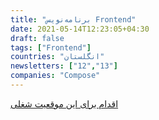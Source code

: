 ```yaml
---
title: "برنامه‌نویس Frontend"
date: 2021-05-14T12:23:05+04:30
draft: false
tags: ["Frontend"]
countries: "انگلستان"
newsletters: ["12","13"]
companies: "Compose"
---
```


[اقدام برای این موقعیت شغلی](https://angel.co/company/compose-4/jobs/1348374-frontend-engineer)
